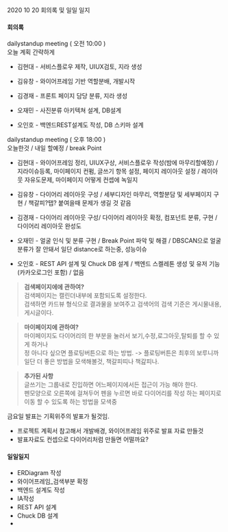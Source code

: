 2020 10 20 회의록 및 일일 일지



#### 회의록

dailystandup meeting ( 오전 10:00 )<br>
오늘 계획 간략하게 

- 김현대 - 서비스플로우 제작, UIUX검토, 지라 생성

- 김유창 - 와이어프레임 기반 역할분배, 개발시작

- 김경재 - 프론트 페이지 담당 분류, 지라 생성

- 오재민 - 사진분류 아키텍쳐 설계, DB설계

- 오인호 - 백엔드REST설계도 작성, DB 스키마 설계

dailystandup meeting ( 오후 18:00 )<br>
오늘한것 / 내일 할예정 / break Point

- 김현대 - 와이어프레임 정리, UIUX구상, 서비스플로우 작성(밤에 마무리할예정) / 지라이슈등록, 마이페이지 컨펌, 글쓰기 항목 설정, 페이지 레이아웃 설정 / 레이아웃 자유도문제, 마이페이지 어떻게 컨셉에 녹일지

- 김유창 - 다이어리 레이아웃 구성 / 세부디자인 마무리, 역할분담 및 세부페이지 구현 / 책갈피?탭? 붙여을때 문제가 생길 것 같음

- 김경재 - 다이어리 레이아웃 구성/ 다이어리 레이아웃 확정, 컴포넌트 분류, 구현 / 다이어리 레이아웃 완성도

- 오재민 - 얼굴 인식 및 분류 구현 / Break Point 파악 및 해결 / DBSCAN으로 얼굴 분류가 잘 안돼서 일단 distance로 하는중, 성능이슈

- 오인호 - REST API 설계 및 Chuck DB 설계 / 백엔드 스켈레톤 생성 및 유저 기능 (카카오로그인 포함) / 없음


> **검색페이지에에 관하여?**<br>
> 검색페이지는 캘린더내부에 포함되도록 설정한다.<br>
> 검색하면 카드뷰 형식으로 결과물을 보여주고 검색어의 검색 기준은 게시물내용, 게시글이다.<br>


> **마이페이지에 관하여?**<br>
> 마이페이지도 다이어리의 한 부분을 눌러서 보기,수정,로그아웃,탈퇴를 할 수 있게 하거나<br>
> 정 아니다 싶으면 플로팅버튼으로 하는 방법. -> 플로팅버튼은 최후의 보루니까 일단 더 좋은 방법을 모색해볼것, 책갈피띠나 책갎피나.<br>

> **추가된 사항**<br>
> 글쓰기는 그룹내로 진입하면 어느페이지에서든 접근이 가능 해야 한다.<br>
> 펜모양으로 오른쪽에 걸쳐두어 펜을 누르면 바로 다이어리를 작성 하는 페이지로 이동 할 수 있도록 하는 방법을 모색중<br>

금요일 발표는 기획위주의 발표가 될것임.
- 프로젝트 계획서 참고해서 개발배경, 와이어프레임 위주로 발표 자료 만들것
- 발표자료도 컨셉으로 다이어리처럼 만들면 어떨까요?

#### 일일일지

- ERDiagram 작성
- 와이어프레임_검색부분 확정
- 백엔드 설계도 작성
- IA작성
- REST API 설계
- Chuck DB 설계
- 

